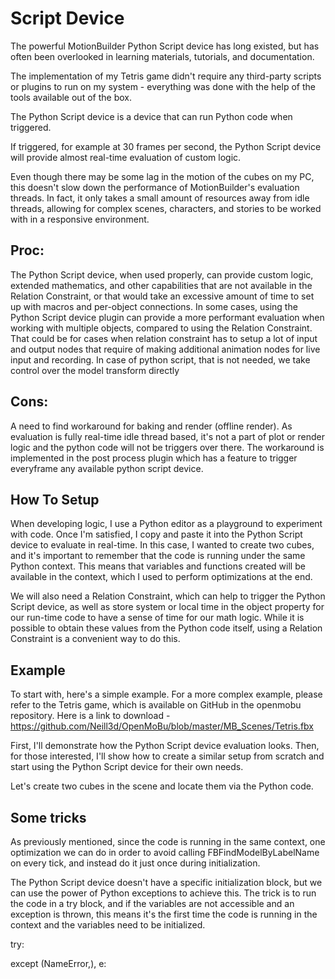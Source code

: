 # Script Device

The powerful MotionBuilder Python Script device has long existed, but has often been overlooked in learning materials, tutorials, and documentation.


The implementation of my Tetris game didn't require any third-party scripts or plugins to run on my system - everything was done with the help of the tools available out of the box.

The Python Script device is a device that can run Python code when triggered.

If triggered, for example at 30 frames per second, the Python Script device will provide almost real-time evaluation of custom logic.

Even though there may be some lag in the motion of the cubes on my PC, this doesn't slow down the performance of MotionBuilder's evaluation threads. In fact, it only takes a small amount of resources away from idle threads, allowing for complex scenes, characters, and stories to be worked with in a responsive environment.

## Proc:

 The Python Script device, when used properly, can provide custom logic, extended mathematics, and other capabilities that are not available in the Relation Constraint, or that would take an excessive amount of time to set up with macros and per-object connections.
In some cases, using the Python Script device plugin can provide a more performant evaluation when working with multiple objects, compared to using the Relation Constraint. That could be for cases when relation constraint has to setup a lot of input and output nodes that require of making additional animation nodes for live input and recording. In case of python script, that is not needed, we take control over the model transform directly

## Cons:

A need to find workaround for baking and render (offline render). As evaluation is fully real-time idle thread based, it's not a part of plot or render logic and the python code will not be triggers over there. The workaround is implemented in the post process plugin which has a feature to trigger everyframe any available python script device.


## How To Setup

When developing logic, I use a Python editor as a playground to experiment with code. Once I'm satisfied, I copy and paste it into the Python Script device to evaluate in real-time. In this case, I wanted to create two cubes, and it's important to remember that the code is running under the same Python context. This means that variables and functions created will be available in the context, which I used to perform optimizations at the end.



We will also need a Relation Constraint, which can help to trigger the Python Script device, as well as store system or local time in the object property for our run-time code to have a sense of time for our math logic. While it is possible to obtain these values from the Python code itself, using a Relation Constraint is a convenient way to do this.



## Example

To start with, here's a simple example. For a more complex example, please refer to the Tetris game, which is available on GitHub in the openmobu repository. Here is a link to download - https://github.com/Neill3d/OpenMoBu/blob/master/MB_Scenes/Tetris.fbx

First, I'll demonstrate how the Python Script device evaluation looks. Then, for those interested, I'll show how to create a similar setup from scratch and start using the Python Script device for their own needs.

Let's create two cubes in the scene and locate them via the Python code.



## Some tricks

As previously mentioned, since the code is running in the same context, one optimization we can do in order to avoid calling FBFindModelByLabelName on every tick, and instead do it just once during initialization.

The Python Script device doesn't have a specific initialization block, but we can use the power of Python exceptions to achieve this. The trick is to run the code in a try block, and if the variables are not accessible and an exception is thrown, this means it's the first time the code is running in the context and the variables need to be initialized.

try:

<every tick code>

except (NameError,), e:

<initialization code>
